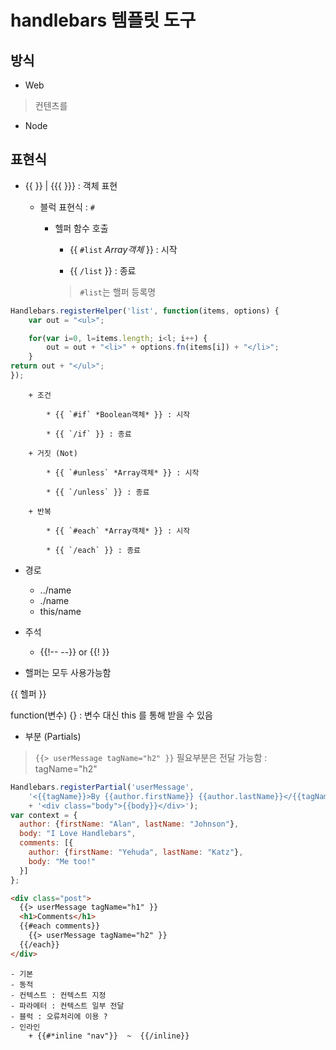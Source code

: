# handlebars 템플릿 도구

## 방식

- Web
> 컨텐츠를 

- Node

## 표현식
- {{ }}  | {{{ }}} : 객체 표현


    - 블럭 표현식 : `#`
        
        + 헬퍼 함수 호출

            * {{ `#list` *Array객체* }} : 시작 

            * {{ `/list` }} : 종료

            > `#list`는 핼퍼 등록명

```javascript
Handlebars.registerHelper('list', function(items, options) {
    var out = "<ul>";

    for(var i=0, l=items.length; i<l; i++) {
        out = out + "<li>" + options.fn(items[i]) + "</li>";
    }
return out + "</ul>";
});
```
        

    
        + 조건

            * {{ `#if` *Boolean객체* }} : 시작 
            
            * {{ `/if` }} : 종료

        + 거짓 (Not)

            * {{ `#unless` *Array객체* }} : 시작

            * {{ `/unless` }} : 종료

        + 반복

            * {{ `#each` *Array객체* }} : 시작

            * {{ `/each` }} : 종료

- 경로
    - ../name
    - ./name
    - this/name

- 주석 

    - {{!-- --}} or {{! }}

- 핼퍼는 모두 사용가능함

{{ 헬퍼 }}

function(변수) {}  : 변수 대신 this 를 통해 받을 수 있음


- 부분 (Partials)
> `{{> userMessage tagName="h2" }}`
> 필요부분은 전달 가능함  : tagName="h2"

```javascript
Handlebars.registerPartial('userMessage',
    '<{{tagName}}>By {{author.firstName}} {{author.lastName}}</{{tagName}}>'
    + '<div class="body">{{body}}</div>');
var context = {
  author: {firstName: "Alan", lastName: "Johnson"},
  body: "I Love Handlebars",
  comments: [{
    author: {firstName: "Yehuda", lastName: "Katz"},
    body: "Me too!"
  }]
};
```
```html
<div class="post">
  {{> userMessage tagName="h1" }}
  <h1>Comments</h1>
  {{#each comments}}
    {{> userMessage tagName="h2" }}
  {{/each}}
</div>
```

    - 기본
    - 동적 
    - 컨텍스트 : 컨텍스트 지정
    - 파라메터 : 컨텍스트 일부 전달
    - 블럭 : 오류처리에 이용 ?
    - 인라인 
        + {{#*inline "nav"}}  ~  {{/inline}}